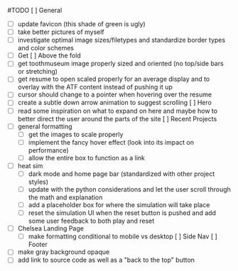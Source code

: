 #TODO
[ ] General
 - [ ] update favicon (this shade of green is ugly)
 - [ ] take better pictures of myself
 - [ ] investigate optimal image sizes/filetypes and standardize border types and color schemes
 - [ ] Get 
[ ] Above the fold
 - [ ] get toothmuseum image properly sized and oriented (no top/side bars or stretching)
 - [ ] get resume to open scaled properly for an average display and to overlay with the ATF content instead of pushing it up
 - [ ] cursor should change to a pointer when hovering over the resume
 - [ ] create a subtle down arrow animation to suggest scrolling
[ ] Hero
 - [ ] read some inspiration on what to expand on here and maybe how to better direct the user around the parts of the site
[ ] Recent Projects
 - [ ] general formatting
    - [ ] get the images to scale properly
    - [ ] implement the fancy hover effect (look into its impact on performance)
    - [ ] allow the entire box to function as a link
 - [ ] heat sim
    - [ ] dark mode and home page bar (standardized with other project styles)
    - [ ] update with the python considerations and let the user scroll through the math and explanation
    - [ ] add a placeholder box for where the simulation will take place
    - [ ] reset the simulation UI when the reset button is pushed and add some user feedback to both play and reset
 - [ ] Chelsea Landing Page
    - [ ] make formatting conditional to mobile vs desktop
[ ] Side Nav
[ ] Footer
 - [ ] make gray background opaque
 - [ ] add link to source code as well as a "back to the top" button